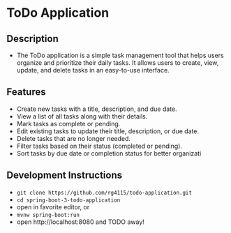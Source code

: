 # ToDo Application

## Description
- The ToDo application is a simple task management tool that helps users organize and prioritize their daily tasks. It allows users to create, view, update, and delete tasks in an easy-to-use interface.


## Features
- Create new tasks with a title, description, and due date.
- View a list of all tasks along with their details.
- Mark tasks as complete or pending.
- Edit existing tasks to update their title, description, or due date.
- Delete tasks that are no longer needed.
- Filter tasks based on their status (completed or pending).
- Sort tasks by due date or completion status for better organizati


## Development Instructions

- `git clone https://github.com/rg4115/todo-application.git`
- `cd spring-boot-3-todo-application`
- open in favorite editor, or
- `mvnw spring-boot:run`
- open http://localhost:8080 and TODO away!












